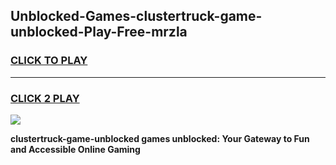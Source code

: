 
## Unblocked-Games-clustertruck-game-unblocked-Play-Free-mrzla
<h3>
<a href="https://premium76.site?title=clustertruck-game-unblocked&ref=22A">CLICK TO PLAY</a></h3>
<hr>

<h3>
<a href="https://premium76.site?title=clustertruck-game-unblocked&ref=22A">CLICK 2 PLAY</a>
  
</h3>

<a href="https://premium76.site?title=clustertruck-game-unblocked&ref=22A"><img src="https://clearcache.store/games.png"></a>


**clustertruck-game-unblocked games unblocked: Your Gateway to Fun and Accessible Online Gaming**

